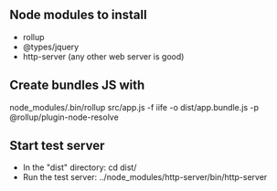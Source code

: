 
## Node modules to install
- rollup
- @types/jquery
- http-server (any other web server is good)

## Create bundles JS with
node_modules/.bin/rollup src/app.js -f iife -o dist/app.bundle.js -p @rollup/plugin-node-resolve

## Start test server
- In the "dist" directory:
    cd dist/
- Run the test server:
    ../node_modules/http-server/bin/http-server